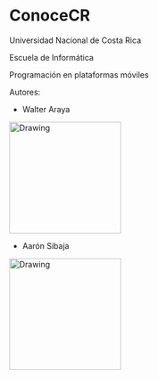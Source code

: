 # ConoceCR

Universidad Nacional de Costa Rica

Escuela de Informática

Programación en plataformas móviles

Autores:


+ Walter Araya

<img src="https://cloud.githubusercontent.com/assets/7121256/26532070/0608fc72-43b5-11e7-88f9-9cbaf599199e.jpg" alt="Drawing" height="200" width="200"/>

+ Aarón Sibaja
<img src="https://cloud.githubusercontent.com/assets/7121256/26532069/046dabce-43b5-11e7-9c70-6e32475b3410.jpg" alt="Drawing" height="200" width="200"/>

